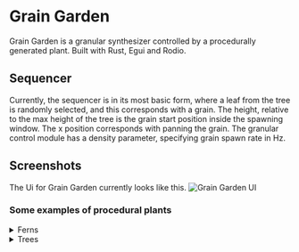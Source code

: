 # Grain Garden
Grain Garden is a granular synthesizer controlled by a procedurally generated plant.
Built with Rust, Egui and Rodio.

## Sequencer
Currently, the sequencer is in its most basic form, where a leaf from the tree is randomly selected, and this corresponds with a grain.
The height, relative to the max height of the tree is the grain start position inside the spawning window.
The x position corresponds with panning the grain. The granular control module has a density parameter, specifying grain spawn rate in Hz.

## Screenshots
The Ui for Grain Garden currently looks like this.
![Grain Garden UI](assets/Ui_2.png)

### Some examples of procedural plants

<details>
    <summary>Ferns</summary>

![Tree 1](assets/Tree1.png)
![Tree 2](assets/Tree2.png)
![Tree 3](assets/Tree3.png)
![Tree 4](assets/Tree4.png)

</details>

<details>
    <summary>Trees</summary>

![Tree 1](assets/Tree5.png)
![Tree 2](assets/Tree6.png)
![Tree 3](assets/Tree7.png)
![Tree 4](assets/Tree8.png)
![Tree 5](assets/Tree9.png)
![Tree 6](assets/Tree10.png)
![Tree 7](assets/Tree11.png)
![Tree 8](assets/Tree12.png)
![Tree 9](assets/Tree13.png)
![Tree 10](assets/Tree14.png)

</details>